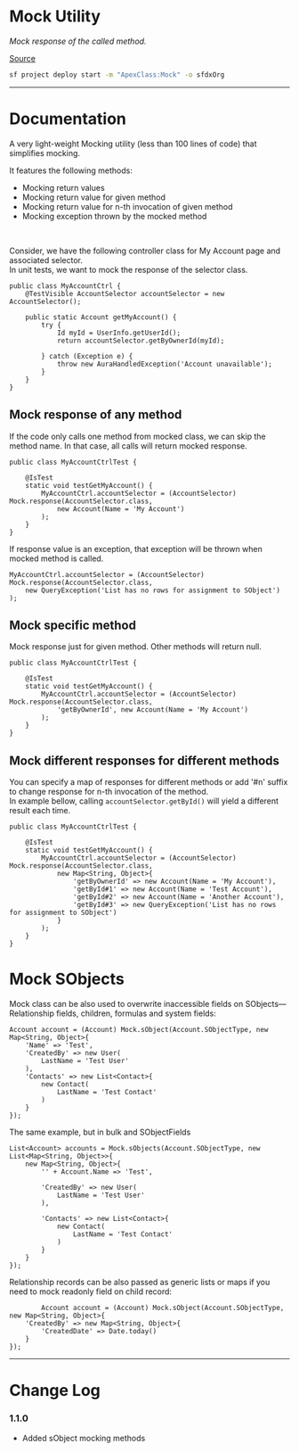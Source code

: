 # Mock Utility
*Mock response of the called method.*

[Source](https://github.com/pkozuchowski/Apex-Opensource-Library/blob/master/force-app/commons/mocks/Mock.cls)

```bash
sf project deploy start -m "ApexClass:Mock" -o sfdxOrg
```

---
# Documentation
A very light-weight Mocking utility (less than 100 lines of code) that simplifies mocking.

It features the following methods:
- Mocking return values
- Mocking return value for given method
- Mocking return value for n-th invocation of given method
- Mocking exception thrown by the mocked method

<br/>

Consider, we have the following controller class for My Account page and associated selector.  
In unit tests, we want to mock the response of the selector class.

```apex
public class MyAccountCtrl {
    @TestVisible AccountSelector accountSelector = new AccountSelector();

    public static Account getMyAccount() {
        try {
            Id myId = UserInfo.getUserId();
            return accountSelector.getByOwnerId(myId);

        } catch (Exception e) {
            throw new AuraHandledException('Account unavailable');
        }
    }
} 
```

## Mock response of any method
If the code only calls one method from mocked class, we can skip the method name. In that case, all calls will return mocked response.
```apex
public class MyAccountCtrlTest {

    @IsTest
    static void testGetMyAccount() {
        MyAccountCtrl.accountSelector = (AccountSelector) Mock.response(AccountSelector.class,
            new Account(Name = 'My Account')
        );
    }
} 
```

If response value is an exception, that exception will be thrown when mocked method is called.
```apex
MyAccountCtrl.accountSelector = (AccountSelector) Mock.response(AccountSelector.class,
    new QueryException('List has no rows for assignment to SObject')
);
```

## Mock specific method

Mock response just for given method. Other methods will return null.
```apex
public class MyAccountCtrlTest {

    @IsTest
    static void testGetMyAccount() {
        MyAccountCtrl.accountSelector = (AccountSelector) Mock.response(AccountSelector.class,
            'getByOwnerId', new Account(Name = 'My Account')
        );
    }
} 
```

## Mock different responses for different methods
You can specify a map of responses for different methods or add '#n' suffix to change response for n-th invocation of the method.  
In example bellow, calling `accountSelector.getById()` will yield a different result each time.
```apex
public class MyAccountCtrlTest {

    @IsTest
    static void testGetMyAccount() {
        MyAccountCtrl.accountSelector = (AccountSelector) Mock.response(AccountSelector.class,
            new Map<String, Object>{
                'getByOwnerId' => new Account(Name = 'My Account'),
                'getById#1' => new Account(Name = 'Test Account'),
                'getById#2' => new Account(Name = 'Another Account'),
                'getById#3' => new QueryException('List has no rows for assignment to SObject')
            }
        );
    }
} 
```

# Mock SObjects
Mock class can be also used to overwrite inaccessible fields on
SObjects—Relationship fields, children, formulas and system fields:

```apex
Account account = (Account) Mock.sObject(Account.SObjectType, new Map<String, Object>{
    'Name' => 'Test',
    'CreatedBy' => new User(
        LastName = 'Test User'
    ),
    'Contacts' => new List<Contact>{
        new Contact(
            LastName = 'Test Contact'
        )
    }
});
```

The same example, but in bulk and SObjectFields
```apex
List<Account> accounts = Mock.sObjects(Account.SObjectType, new List<Map<String, Object>>{
    new Map<String, Object>{
        '' + Account.Name => 'Test',

        'CreatedBy' => new User(
            LastName = 'Test User'
        ),
        
        'Contacts' => new List<Contact>{
            new Contact(
                LastName = 'Test Contact'
            )
        }
    }
});
```

Relationship records can be also passed as generic lists or maps if you need to mock readonly field on child record:
```apex
        Account account = (Account) Mock.sObject(Account.SObjectType, new Map<String, Object>{
    'CreatedBy' => new Map<String, Object>{
        'CreatedDate' => Date.today()
    }
});
```

---
# Change Log
### 1.1.0
- Added sObject mocking methods
